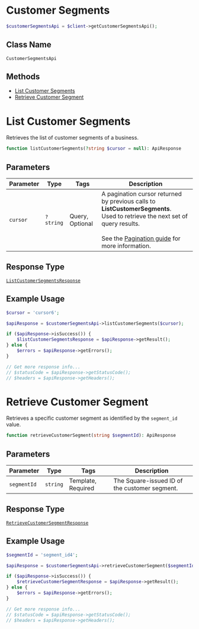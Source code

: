 # Customer Segments

```php
$customerSegmentsApi = $client->getCustomerSegmentsApi();
```

## Class Name

`CustomerSegmentsApi`

## Methods

* [List Customer Segments](/doc/apis/customer-segments.md#list-customer-segments)
* [Retrieve Customer Segment](/doc/apis/customer-segments.md#retrieve-customer-segment)


# List Customer Segments

Retrieves the list of customer segments of a business.

```php
function listCustomerSegments(?string $cursor = null): ApiResponse
```

## Parameters

| Parameter | Type | Tags | Description |
|  --- | --- | --- | --- |
| `cursor` | `?string` | Query, Optional | A pagination cursor returned by previous calls to __ListCustomerSegments__.<br>Used to retrieve the next set of query results.<br><br>See the [Pagination guide](https://developer.squareup.com/docs/docs/working-with-apis/pagination) for more information. |

## Response Type

[`ListCustomerSegmentsResponse`](/doc/models/list-customer-segments-response.md)

## Example Usage

```php
$cursor = 'cursor6';

$apiResponse = $customerSegmentsApi->listCustomerSegments($cursor);

if ($apiResponse->isSuccess()) {
    $listCustomerSegmentsResponse = $apiResponse->getResult();
} else {
    $errors = $apiResponse->getErrors();
}

// Get more response info...
// $statusCode = $apiResponse->getStatusCode();
// $headers = $apiResponse->getHeaders();
```


# Retrieve Customer Segment

Retrieves a specific customer segment as identified by the `segment_id` value.

```php
function retrieveCustomerSegment(string $segmentId): ApiResponse
```

## Parameters

| Parameter | Type | Tags | Description |
|  --- | --- | --- | --- |
| `segmentId` | `string` | Template, Required | The Square-issued ID of the customer segment. |

## Response Type

[`RetrieveCustomerSegmentResponse`](/doc/models/retrieve-customer-segment-response.md)

## Example Usage

```php
$segmentId = 'segment_id4';

$apiResponse = $customerSegmentsApi->retrieveCustomerSegment($segmentId);

if ($apiResponse->isSuccess()) {
    $retrieveCustomerSegmentResponse = $apiResponse->getResult();
} else {
    $errors = $apiResponse->getErrors();
}

// Get more response info...
// $statusCode = $apiResponse->getStatusCode();
// $headers = $apiResponse->getHeaders();
```

